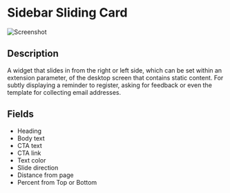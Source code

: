 # Sidebar Sliding Card

![Screenshot](https://github.com/optimizely/extension-library/tree/master/Extensions/Editor%20Extensions/Editor%20Extensions/Sidebar%20Sliding%20Card/screenshot.png)

## Description

A widget that slides in from the right or left side, which can be set within an extension parameter, of the desktop screen that contains static content. For subtly displaying a reminder to register, asking for feedback or even the template for collecting email addresses. 

## Fields

* Heading
* Body text
* CTA text
* CTA link
* Text color
* Slide direction
* Distance from page
* Percent from Top or Bottom




